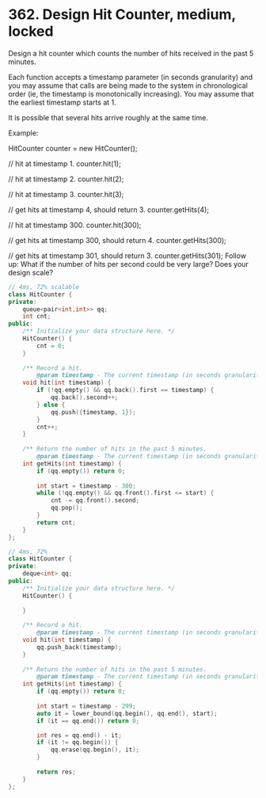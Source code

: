 # 362. Design Hit Counter, medium, locked
Design a hit counter which counts the number of hits received in the past 5 minutes.

Each function accepts a timestamp parameter (in seconds granularity) and you may assume that calls are being made to the system in chronological order (ie, the timestamp is monotonically increasing). You may assume that the earliest timestamp starts at 1.

It is possible that several hits arrive roughly at the same time.

Example:

HitCounter counter = new HitCounter();

// hit at timestamp 1.
counter.hit(1);

// hit at timestamp 2.
counter.hit(2);

// hit at timestamp 3.
counter.hit(3);

// get hits at timestamp 4, should return 3.
counter.getHits(4);

// hit at timestamp 300.
counter.hit(300);

// get hits at timestamp 300, should return 4.
counter.getHits(300);

// get hits at timestamp 301, should return 3.
counter.getHits(301); 
Follow up:
What if the number of hits per second could be very large? Does your design scale?

```c++
// 4ms, 72% scalable
class HitCounter {
private:
    queue<pair<int,int>> qq;
    int cnt;
public:
    /** Initialize your data structure here. */
    HitCounter() {
        cnt = 0;
    }
    
    /** Record a hit.
        @param timestamp - The current timestamp (in seconds granularity). */
    void hit(int timestamp) {
        if (!qq.empty() && qq.back().first == timestamp) {
            qq.back().second++;
        } else {
            qq.push({timestamp, 1});
        }
        cnt++;
    }
    
    /** Return the number of hits in the past 5 minutes.
        @param timestamp - The current timestamp (in seconds granularity). */
    int getHits(int timestamp) {
        if (qq.empty()) return 0;
        
        int start = timestamp - 300;
        while (!qq.empty() && qq.front().first <= start) {
            cnt -= qq.front().second;
            qq.pop();
        }
        return cnt;
    }
};

// 4ms, 72%
class HitCounter {
private:
    deque<int> qq;
public:
    /** Initialize your data structure here. */
    HitCounter() {
        
    }
    
    /** Record a hit.
        @param timestamp - The current timestamp (in seconds granularity). */
    void hit(int timestamp) {
        qq.push_back(timestamp);
    }
    
    /** Return the number of hits in the past 5 minutes.
        @param timestamp - The current timestamp (in seconds granularity). */
    int getHits(int timestamp) {
        if (qq.empty()) return 0;
        
        int start = timestamp - 299;
        auto it = lower_bound(qq.begin(), qq.end(), start);
        if (it == qq.end()) return 0;

        int res = qq.end() - it;
        if (it != qq.begin()) {
            qq.erase(qq.begin(), it);
        }
        
        return res;
    }
};
```
